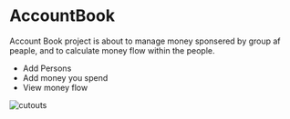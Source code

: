 # AccountBook
Account Book project is about to manage money sponsered by group af peaple, and to calculate money flow within the people.

- Add Persons
- Add money you spend
- View money flow 

![cutouts](https://user-images.githubusercontent.com/12527654/40888270-55750fda-6772-11e8-920a-e51aed47583a.jpg)
